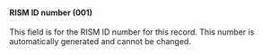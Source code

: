 #### RISM ID number (001)

This field is for the RISM ID number for this record. This number is automatically generated and cannot be changed.